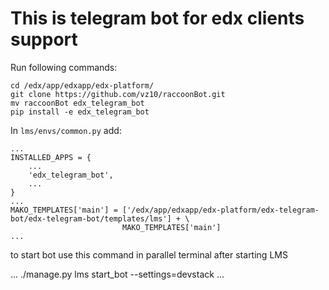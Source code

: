 This is telegram bot for edx clients support
======================================================================
Run following commands:

```
cd /edx/app/edxapp/edx-platform/
git clone https://github.com/vz10/raccoonBot.git
mv raccoonBot edx_telegram_bot
pip install -e edx_telegram_bot
```

In `lms/envs/common.py` add:

```
...
INSTALLED_APPS = {
    ...
    'edx_telegram_bot',
    ...
}
...
MAKO_TEMPLATES['main'] = ['/edx/app/edxapp/edx-platform/edx-telegram-bot/edx-telegram-bot/templates/lms'] + \
                         MAKO_TEMPLATES['main']
...
```
to start bot use this command in parallel terminal after starting LMS

...
./manage.py lms start_bot --settings=devstack
...